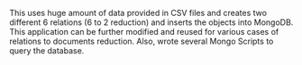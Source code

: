 This uses huge amount of data provided in CSV files and creates two different 6 relations (6 to 2 reduction) and inserts the objects into MongoDB. This application can be further modified and reused for various cases of relations to documents reduction. Also, wrote several Mongo Scripts to query the database. 
